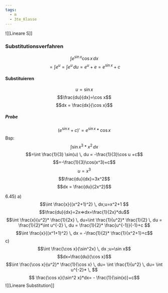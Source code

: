 ```yaml
---
tags:
  - m
  - 3te_Klasse
---
```

![[Lineare S]]
### Substitutionsverfahren
$$\int    e^{\sin x} \cos x \, dx$$
$$= \int e^u = \int e^u \, du = e^u +e = e^{\sin x}+c $$
#### Substituieren
$$u=\sin x$$
$$\frac{du}{dx}=\cos x$$
$$dx = \frac{dx}{\cos x}$$
##### Probe
$$(e^{\sin x}+c)'= e^{\sin x}*\cos x$$
Bsp:
$$\int \sin x^3 *x^2 \, dx $$
$$=\int \frac{1}{3} \sin(u) \, du = -\frac{1}{3}\cos u +c$$
$$=-\frac{1}{3}\cos(x^3)+c$$
$$u=x^3$$
$$\frac{du}{dx}=3x^2$$
$$dx = \frac{du}{2x^2}$$ 

6.45)
a)
$$\int \frac{x}{(x^2+1)^2} \, dx;u=x^2+1 $$
$$\frac{du}{dx}=2x⇒dx=\frac{1}{2x}*du$$
$$\int \frac{x}{u^2}* \frac{1}{2x} \, du=\int \frac{1}{u^2}* \frac{1}{2} \, du = \frac{1}{2}*\int u^{-2} \, du = \frac{1}{2}* \frac{u^{-1}}{-1}+c $$
$$\int  \frac{x}{(x^1+1)^2} \, dx = -\frac{1}{2}* \frac{1}{x^2+1}+c$$
c)
$$\int \frac{\cos x}{\sin^2x} \, dx ;u=\sin x$$
$$dx=\frac{du}{\cos x}$$
$$\int \frac{\cos x}{u^2}* \frac{1}{\cos x} \, du= \int  \frac{1}{u^2} \, du= \int u^{-2}* \,   $$
$$ \frac{\cos x}{\sin^2 x}*dx= - \frac{1}{\sin(x)}+c$$
![[Lineare Substitution]]
